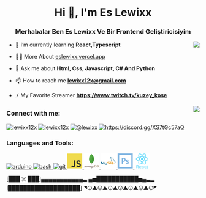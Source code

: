 <h1 align="center">Hi 👋, I'm Es Lewixx</h1>
<h3 align="center">Merhabalar Ben Es Lewixx Ve Bir Frontend Geliştiricisiyim</h3>

<img align="right" height="150" src="https://user-images.githubusercontent.com/5679180/79618120-0daffb80-80be-11ea-819e-d2b0fa904d07.gif"/>


- 🌱 I’m currently learning **React,Typescript**

- 👨‍💻 More About [eslewixx.vercel.app](eslewixx.vercel.app)

- 💬 Ask me about **Html, Css, Javascript, C# And Python**

- 📫 How to reach me **lewixx12x@gmail.com**

- ⚡ My Favorite Streamer **https://www.twitch.tv/kuzey_kose**

<img align="right" src="https://count.getloli.com/get/@:vante-xyz?theme=asoul"/>
<h3 align="left">Connect with me:</h3>
<p align="left">
<a href="https://twitter.com/lewixx12x" target="blank"><img align="center" src="https://raw.githubusercontent.com/rahuldkjain/github-profile-readme-generator/master/src/images/icons/Social/twitter.svg" alt="lewixx12x" height="30" width="40" /></a>
<a href="https://instagram.com/lewixx12x" target="blank"><img align="center" src="https://raw.githubusercontent.com/rahuldkjain/github-profile-readme-generator/master/src/images/icons/Social/instagram.svg" alt="lewixx12x" height="30" width="40" /></a>
<a href="https://www.youtube.com/c/@lewixx" target="blank"><img align="center" src="https://raw.githubusercontent.com/rahuldkjain/github-profile-readme-generator/master/src/images/icons/Social/youtube.svg" alt="@lewixx" height="30" width="40" /></a>
<a href="https://discord.gg/https://discord.gg/XS7tGc57aQ" target="blank"><img align="center" src="https://raw.githubusercontent.com/rahuldkjain/github-profile-readme-generator/master/src/images/icons/Social/discord.svg" alt="https://discord.gg/XS7tGc57aQ" height="30" width="40" /></a>
</p>

<h3 align="left">Languages and Tools:</h3>
<p align="left"> <a href="https://www.arduino.cc/" target="_blank" rel="noreferrer"> <img src="https://cdn.worldvectorlogo.com/logos/arduino-1.svg" alt="arduino" width="40" height="40"/> </a> <a href="https://www.gnu.org/software/bash/" target="_blank" rel="noreferrer"> <img src="https://www.vectorlogo.zone/logos/gnu_bash/gnu_bash-icon.svg" alt="bash" width="40" height="40"/> </a> <a href="https://git-scm.com/" target="_blank" rel="noreferrer"> <img src="https://www.vectorlogo.zone/logos/git-scm/git-scm-icon.svg" alt="git" width="40" height="40"/> </a> <a href="https://developer.mozilla.org/en-US/docs/Web/JavaScript" target="_blank" rel="noreferrer"> <img src="https://raw.githubusercontent.com/devicons/devicon/master/icons/javascript/javascript-original.svg" alt="javascript" width="40" height="40"/> </a> <a href="https://www.mongodb.com/" target="_blank" rel="noreferrer"> <img src="https://raw.githubusercontent.com/devicons/devicon/master/icons/mongodb/mongodb-original-wordmark.svg" alt="mongodb" width="40" height="40"/> </a> <a href="https://www.mysql.com/" target="_blank" rel="noreferrer"> <img src="https://raw.githubusercontent.com/devicons/devicon/master/icons/mysql/mysql-original-wordmark.svg" alt="mysql" width="40" height="40"/> </a> <a href="https://www.photoshop.com/en" target="_blank" rel="noreferrer"> <img src="https://raw.githubusercontent.com/devicons/devicon/master/icons/photoshop/photoshop-line.svg" alt="photoshop" width="40" height="40"/> </a> <a href="https://reactjs.org/" target="_blank" rel="noreferrer"> <img src="https://raw.githubusercontent.com/devicons/devicon/master/icons/react/react-original-wordmark.svg" alt="react" width="40" height="40"/> </a> </p>

[███ ☠ ███]▄▄▄▄▄▄▄▄▄▄▄▃ 
▄▅███████████▅▄▃▂
I███████████████████]
◥⊙▲⊙▲⊙▲⊙▲⊙▲⊙▲⊙◤
